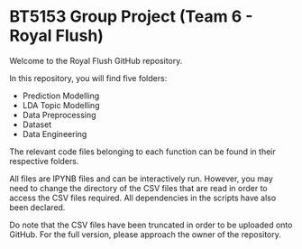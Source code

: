 # BT5153 Group Project (Team 6 - Royal Flush)

Welcome to the Royal Flush GitHub repository.

In this repository, you will find five folders:
- Prediction Modelling
- LDA Topic Modelling
- Data Preprocessing
- Dataset
- Data Engineering

The relevant code files belonging to each function can be found in their respective folders.

All files are IPYNB files and can be interactively run. However, you may need to change the directory of the CSV files that are read in order to access the CSV files required. All dependencies in the scripts have also been declared.

Do note that the CSV files have been truncated in order to be uploaded onto GitHub. For the full version, please approach the owner of the repository.
